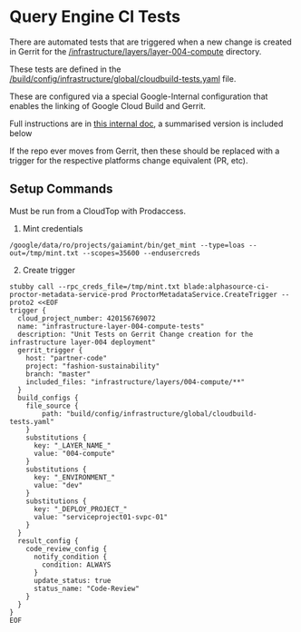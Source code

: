 # Query Engine CI Tests

There are automated tests that are triggered when a new change is created in Gerrit for the [/infrastructure/layers/layer-004-compute](/infrastructure/layers/layer-004-compute) directory.

These tests are defined in the [/build/config/infrastructure/global/cloudbuild-tests.yaml](/build/config/infrastructure/global/cloudbuild-tests.yaml) file.

These are configured via a special Google-Internal configuration that enables the linking of Google Cloud Build and Gerrit.

Full instructions are in [this internal doc](https://docs.google.com/document/d/1nYQyVbPjcBMYJi7Dtht3bH39Zbu6c5Say3hcQ6ES9jI/edit#), a summarised version is included below

If the repo ever moves from Gerrit, then these should be replaced with a trigger for the respective platforms change equivalent (PR, etc).

## Setup Commands

Must be run from a CloudTop with Prodaccess.

1. Mint credentials
```
/google/data/ro/projects/gaiamint/bin/get_mint --type=loas --out=/tmp/mint.txt --scopes=35600 --endusercreds
```

2. Create trigger
```
stubby call --rpc_creds_file=/tmp/mint.txt blade:alphasource-ci-proctor-metadata-service-prod ProctorMetadataService.CreateTrigger --proto2 <<EOF
trigger {
  cloud_project_number: 420156769072
  name: "infrastructure-layer-004-compute-tests"
  description: "Unit Tests on Gerrit Change creation for the infrastructure layer-004 deployment"
  gerrit_trigger {
    host: "partner-code"
    project: "fashion-sustainability"
    branch: "master"
    included_files: "infrastructure/layers/004-compute/**"
  }
  build_configs {
    file_source {
        path: "build/config/infrastructure/global/cloudbuild-tests.yaml"
    }
    substitutions {
      key: "_LAYER_NAME_"
      value: "004-compute"
    }
    substitutions {
      key: "_ENVIRONMENT_"
      value: "dev"
    }
    substitutions {
      key: "_DEPLOY_PROJECT_"
      value: "serviceproject01-svpc-01"
    }
  }
  result_config {
    code_review_config {
      notify_condition {
        condition: ALWAYS
      }
      update_status: true
      status_name: "Code-Review"
    }
  }
}
EOF
```